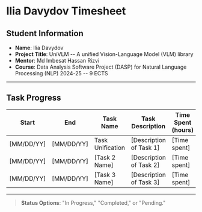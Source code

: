 # Ilia Davydov Timesheet

## Student Information
- **Name**: Ilia Davydov
- **Project Title**: UniVLM -- A unified Vision-Language Model (VLM) library
- **Mentor**: Md Imbesat Hassan Rizvi
- **Course**: Data Analysis Software Project (DASP) for Natural Language Processing (NLP) 2024-25 -- 9 ECTS

---

## Task Progress

| Start      | End        | Task Name       | Task Description         | Time Spent (hours) | Status        |
|------------|------------|-----------------|--------------------------|--------------------|---------------|
| [MM/DD/YY] | [MM/DD/YY] | Task Unification   | [Description of Task 1]  | [Time spent]       | [In Progress] |
| [MM/DD/YY] | [MM/DD/YY] | [Task 2 Name]   | [Description of Task 2]  | [Time spent]       | [Completed]   |
| [MM/DD/YY] | [MM/DD/YY] | [Task 3 Name]   | [Description of Task 3]  | [Time spent]       | [Pending]     |

---

> **Status Options**: "In Progress," "Completed," or "Pending."
